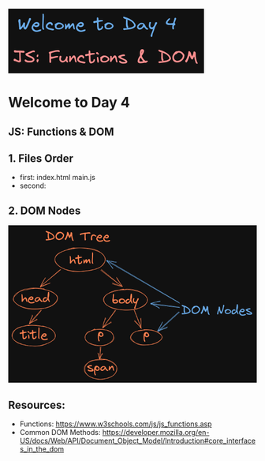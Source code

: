 ![image info](./welcome-day-04.png)

# Welcome to Day 4

## **JS: Functions & DOM**

## 1. Files Order

- first: index.html main.js
- second:

## 2. DOM Nodes

![image info](./dom-nodes.png)

## Resources:

- Functions: https://www.w3schools.com/js/js_functions.asp
- Common DOM Methods: https://developer.mozilla.org/en-US/docs/Web/API/Document_Object_Model/Introduction#core_interfaces_in_the_dom
